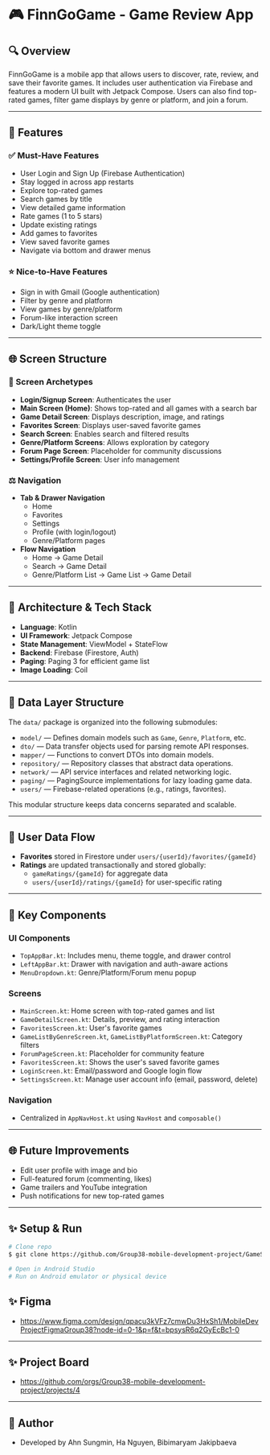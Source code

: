 # 🎮 FinnGoGame - Game Review App

## 🔍 Overview
FinnGoGame is a mobile app that allows users to discover, rate, review, and save their favorite games. It includes user authentication via Firebase and features a modern UI built with Jetpack Compose. Users can also find top-rated games, filter game displays by genre or platform, and join a forum.

---

## 🔖 Features

### ✅ Must-Have Features
- User Login and Sign Up (Firebase Authentication)
- Stay logged in across app restarts
- Explore top-rated games
- Search games by title
- View detailed game information
- Rate games (1 to 5 stars)
- Update existing ratings
- Add games to favorites
- View saved favorite games
- Navigate via bottom and drawer menus

### ⭐ Nice-to-Have Features
- Sign in with Gmail (Google authentication)
- Filter by genre and platform
- View games by genre/platform
- Forum-like interaction screen
- Dark/Light theme toggle

---

## 🌐 Screen Structure

### 📅 Screen Archetypes
- **Login/Signup Screen**: Authenticates the user
- **Main Screen (Home)**: Shows top-rated and all games with a search bar
- **Game Detail Screen**: Displays description, image, and ratings
- **Favorites Screen**: Displays user-saved favorite games
- **Search Screen**: Enables search and filtered results
- **Genre/Platform Screens**: Allows exploration by category
- **Forum Page Screen**: Placeholder for community discussions
- **Settings/Profile Screen**: User info management

### ⚖️ Navigation
- **Tab & Drawer Navigation**
  - Home
  - Favorites
  - Settings
  - Profile (with login/logout)
  - Genre/Platform pages
- **Flow Navigation**
  - Home → Game Detail
  - Search → Game Detail
  - Genre/Platform List → Game List → Game Detail

---

## 🧳 Architecture & Tech Stack

- **Language**: Kotlin
- **UI Framework**: Jetpack Compose
- **State Management**: ViewModel + StateFlow
- **Backend**: Firebase (Firestore, Auth)
- **Paging**: Paging 3 for efficient game list
- **Image Loading**: Coil

---

## 📂 Data Layer Structure

The `data/` package is organized into the following submodules:

- `model/` — Defines domain models such as `Game`, `Genre`, `Platform`, etc.
- `dto/` — Data transfer objects used for parsing remote API responses.
- `mapper/` — Functions to convert DTOs into domain models.
- `repository/` — Repository classes that abstract data operations.
- `network/` — API service interfaces and related networking logic.
- `paging/` — PagingSource implementations for lazy loading game data.
- `users/` — Firebase-related operations (e.g., ratings, favorites).

This modular structure keeps data concerns separated and scalable.

---

## 👤 User Data Flow
- **Favorites** stored in Firestore under `users/{userId}/favorites/{gameId}`
- **Ratings** are updated transactionally and stored globally:
  - `gameRatings/{gameId}` for aggregate data
  - `users/{userId}/ratings/{gameId}` for user-specific rating

---

## 🎯 Key Components

### UI Components
- `TopAppBar.kt`: Includes menu, theme toggle, and drawer control
- `LeftAppBar.kt`: Drawer with navigation and auth-aware actions
- `MenuDropdown.kt`: Genre/Platform/Forum menu popup

### Screens
- `MainScreen.kt`: Home screen with top-rated games and list
- `GameDetailScreen.kt`: Details, preview, and rating interaction
- `FavoritesScreen.kt`: User's favorite games
- `GameListByGenreScreen.kt`, `GameListByPlatformScreen.kt`: Category filters
- `ForumPageScreen.kt`: Placeholder for community feature
- `FavoritesScreen.kt`: Shows the user's saved favorite games
- `LoginScreen.kt`: Email/password and Google login flow
- `SettingsScreen.kt`: Manage user account info (email, password, delete)

### Navigation
- Centralized in `AppNavHost.kt` using `NavHost` and `composable()`

---

## 🌐 Future Improvements
- Edit user profile with image and bio
- Full-featured forum (commenting, likes)
- Game trailers and YouTube integration
- Push notifications for new top-rated games

---

## ✨ Setup & Run
```bash
# Clone repo
$ git clone https://github.com/Group38-mobile-development-project/GameStore.git

# Open in Android Studio
# Run on Android emulator or physical device
```

## ✨ Figma
- https://www.figma.com/design/qpacu3kVFz7cmwDu3HxSh1/MobileDevProjectFigmaGroup38?node-id=0-1&p=f&t=bpsysR6q2GyEcBc1-0
---

## ✨ Project Board
- https://github.com/orgs/Group38-mobile-development-project/projects/4
---

## 🚀 Author
- Developed by Ahn Sungmin, Ha Nguyen, Bibimaryam Jakipbaeva

